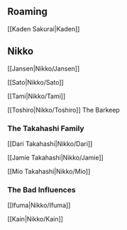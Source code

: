 ## Roaming

[[Kaden Sakurai|Kaden]]

## Nikko

[[Jansen|Nikko/Jansen]]

[[Sato|Nikko/Sato]]

[[Tami|Nikko/Tami]]

[[Toshiro|Nikko/Toshiro]] The Barkeep

### The Takahashi Family

[[Dari Takahashi|Nikko/Dari]]

[[Jamie Takahashi|Nikko/Jamie]]

[[Mio Takahashi|Nikko/Mio]]

### The Bad Influences

[[Ifuma|Nikko/Ifuma]]

[[Kain|Nikko/Kain]]